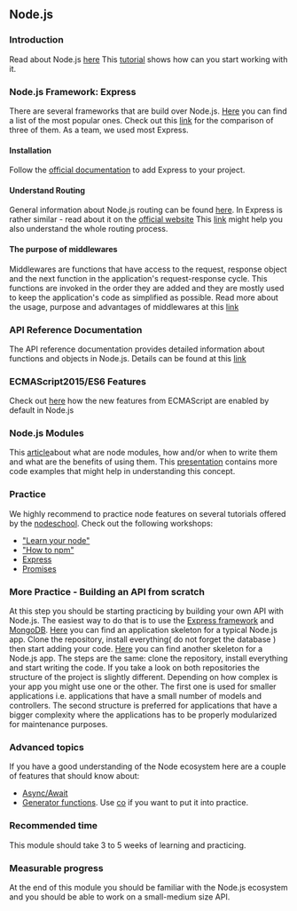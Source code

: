 ## Node.js

### Introduction
Read about Node.js [here](https://nodejs.org/en/)
This [tutorial](https://www.airpair.com/javascript/node-js-tutorial) shows how can you start working with it.

### Node.js Framework: Express
There are several frameworks that are build over Node.js.
[Here](http://nodeframework.com/) you can find a list of the most popular ones.
Check out this [link](https://www.airpair.com/node.js/posts/nodejs-framework-comparison-express-koa-hapi) for the comparison of three of them. As a team, we used most Express.

#### Installation
Follow the [official documentation](https://expressjs.com/en/starter/installing.html) to add Express to your project.
#### Understand Routing
General information about Node.js routing can be found [here](https://www.youtube.com/watch?v=tiMLxUKrB-g). In Express is rather similar - read about it on the [official website](https://expressjs.com/en/guide/routing.html)
This [link](https://scotch.io/tutorials/learn-to-use-the-new-router-in-expressjs-4) might help you also understand the whole routing process.

#### The purpose of middlewares
Middlewares are functions that have access to the request, response object and the next function in the application's request-response cycle. This functions are invoked in the order they are added and they are mostly used to keep the application's code as simplified as possible.
Read more about the usage, purpose and advantages of middlewares at this [link](https://expressjs.com/en/guide/using-middleware.html)

### API Reference Documentation
The API reference documentation provides detailed information about functions and objects in Node.js. Details can be found at this [link](https://nodejs.org/api/)

### ECMAScript2015/ES6 Features
Check out [here](https://nodejs.org/en/docs/es6/) how the new features from ECMAScript are enabled by default in Node.js

### Node.js Modules
This [article](https://team.goodeggs.com/export-this-interface-design-patterns-for-node-js-modules-b48a3b1f8f40)about what are node modules, how and/or when to write them and what are the benefits of using them. This [presentation](https://darrenderidder.github.io/talks/ModulePatterns/#/1) contains more code examples that might help in understanding this concept.

### Practice
We highly recommend to practice node features on several tutorials offered by the [nodeschool](https://nodeschool.io/#workshoppers).
Check out the following workshops:
* ["Learn your node"](https://github.com/workshopper/learnyounode)
* ["How to npm"](https://github.com/workshopper/how-to-npm)
* [Express](https://github.com/azat-co/expressworks)
* [Promises](https://github.com/stevekane/promise-it-wont-hurt)

### More Practice - Building an API from scratch
At this step you should be starting practicing by building your own API with Node.js.
The easiest way to do that is to use the [Express framework](https://expressjs.com/) and [MongoDB](https://docs.mongodb.com/manual/installation/).
[Here](https://github.com/FortechRomania/node-starter) you can find an application skeleton for a typical Node.js app. Clone the repository, install everything( do not forget the database ) then start adding your code.
[Here](https://github.com/FortechRomania/express-mongo-example-project) you can find another skeleton for a Node.js app. The steps are the same: clone the repository, install everything and start writing the code.
If you take a look on both repositories the structure of the project is slightly different. Depending on how complex is your app you might use one or the other. The first one is used for smaller applications i.e. applications that have a small number of models and controllers. The second structure is preferred for applications that have a bigger complexity where the applications has to be properly modularized for maintenance purposes.

### Advanced topics
If you have a good understanding of the Node ecosystem here are a couple of features that should know about:
* [Async/Await](https://blog.risingstack.com/mastering-async-await-in-nodejs/)
* [Generator functions](https://developer.mozilla.org/en-US/docs/Web/JavaScript/Reference/Statements/function%2A). Use [co](https://www.npmjs.com/package/co) if you want to put it into practice.

### Recommended time
This module should take 3 to 5 weeks of learning and practicing.

### Measurable progress
At the end of this module you should be familiar with the Node.js ecosystem and you should be able to work on a small-medium size API.
